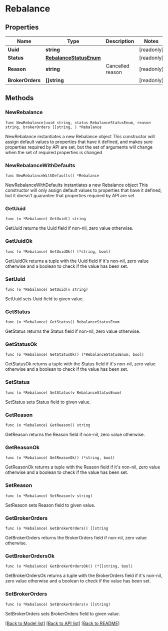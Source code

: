 # Rebalance

## Properties

Name | Type | Description | Notes
------------ | ------------- | ------------- | -------------
**Uuid** | **string** |  | [readonly] 
**Status** | [**RebalanceStatusEnum**](RebalanceStatusEnum.md) |  | [readonly] 
**Reason** | **string** | Cancelled reason | [readonly] 
**BrokerOrders** | **[]string** |  | [readonly] 

## Methods

### NewRebalance

`func NewRebalance(uuid string, status RebalanceStatusEnum, reason string, brokerOrders []string, ) *Rebalance`

NewRebalance instantiates a new Rebalance object
This constructor will assign default values to properties that have it defined,
and makes sure properties required by API are set, but the set of arguments
will change when the set of required properties is changed

### NewRebalanceWithDefaults

`func NewRebalanceWithDefaults() *Rebalance`

NewRebalanceWithDefaults instantiates a new Rebalance object
This constructor will only assign default values to properties that have it defined,
but it doesn't guarantee that properties required by API are set

### GetUuid

`func (o *Rebalance) GetUuid() string`

GetUuid returns the Uuid field if non-nil, zero value otherwise.

### GetUuidOk

`func (o *Rebalance) GetUuidOk() (*string, bool)`

GetUuidOk returns a tuple with the Uuid field if it's non-nil, zero value otherwise
and a boolean to check if the value has been set.

### SetUuid

`func (o *Rebalance) SetUuid(v string)`

SetUuid sets Uuid field to given value.


### GetStatus

`func (o *Rebalance) GetStatus() RebalanceStatusEnum`

GetStatus returns the Status field if non-nil, zero value otherwise.

### GetStatusOk

`func (o *Rebalance) GetStatusOk() (*RebalanceStatusEnum, bool)`

GetStatusOk returns a tuple with the Status field if it's non-nil, zero value otherwise
and a boolean to check if the value has been set.

### SetStatus

`func (o *Rebalance) SetStatus(v RebalanceStatusEnum)`

SetStatus sets Status field to given value.


### GetReason

`func (o *Rebalance) GetReason() string`

GetReason returns the Reason field if non-nil, zero value otherwise.

### GetReasonOk

`func (o *Rebalance) GetReasonOk() (*string, bool)`

GetReasonOk returns a tuple with the Reason field if it's non-nil, zero value otherwise
and a boolean to check if the value has been set.

### SetReason

`func (o *Rebalance) SetReason(v string)`

SetReason sets Reason field to given value.


### GetBrokerOrders

`func (o *Rebalance) GetBrokerOrders() []string`

GetBrokerOrders returns the BrokerOrders field if non-nil, zero value otherwise.

### GetBrokerOrdersOk

`func (o *Rebalance) GetBrokerOrdersOk() (*[]string, bool)`

GetBrokerOrdersOk returns a tuple with the BrokerOrders field if it's non-nil, zero value otherwise
and a boolean to check if the value has been set.

### SetBrokerOrders

`func (o *Rebalance) SetBrokerOrders(v []string)`

SetBrokerOrders sets BrokerOrders field to given value.



[[Back to Model list]](../README.md#documentation-for-models) [[Back to API list]](../README.md#documentation-for-api-endpoints) [[Back to README]](../README.md)



